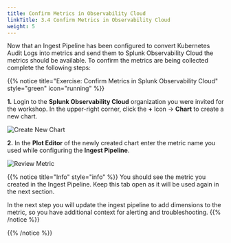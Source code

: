 ```yaml
---
title: Confirm Metrics in Observability Cloud
linkTitle: 3.4 Confirm Metrics in Observability Cloud
weight: 5
---
```


Now that an Ingest Pipeline has been configured to convert Kubernetes Audit Logs into metrics and send them to Splunk Observability Cloud the metrics should be available. To confirm the metrics are being collected complete the following steps:

{{% notice title="Exercise: Confirm Metrics in Splunk Observability Cloud" style="green" icon="running" %}}

**1.** Login to the **Splunk Observability Cloud** organization you were invited for the workshop. In the upper-right corner, click the **+** Icon → **Chart** to create a new chart.

![Create New Chart](../../images/create_new_chart.png?width=40vw)

**2.** In the **Plot Editor** of the newly created chart enter the metric name you used while configuring the **Ingest Pipeline**.

![Review Metric](../../images/review_metric.png?width=40vw)

{{% notice title="Info" style="info" %}}
You should see the metric you created in the Ingest Pipeline. Keep this tab open as it will be used again in the next section.

In the next step you will update the ingest pipeline to add dimensions to the metric, so you have additional context for alerting and troubleshooting.
{{% /notice %}}

{{% /notice %}}
